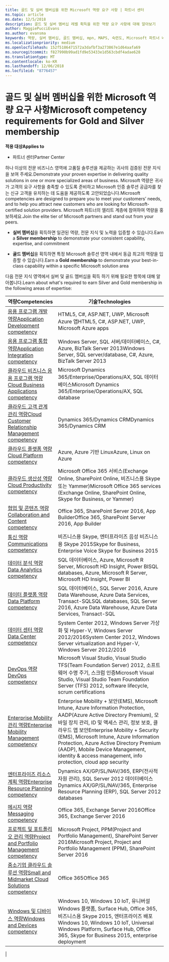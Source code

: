 ```yaml
---
title: 골드 및 실버 멤버십을 위한 Microsoft 역량 요구 사항 | 파트너 센터
ms.topic: article
ms.date: 12/5/2018
description: 골드 및 실버 멤버십 레벨 획득을 위한 역량 요구 사항에 대해 알아보기
author: MaggiePucciEvans
ms.author: evansma
keywords: 역량, 실버 멤버십, 골드 멤버십, mpn, MAPS, 숙련도, Microsoft 파트너 네트워크, 네트워크 멤버십
ms.localizationpriority: medium
ms.openlocfilehash: 152f5186471572a3dafbf3a273867e1d64aafa69
ms.sourcegitcommit: f827990b99ad1fd9e53433e1d563cbdf4adae628
ms.translationtype: MT
ms.contentlocale: ko-KR
ms.lasthandoff: 12/06/2018
ms.locfileid: "8776457"
---
```

# <a name="microsoft-competency-requirements-for-gold-and-silver-membership"></a><span data-ttu-id="091d7-104">골드 및 실버 멤버십을 위한 Microsoft 역량 요구 사항</span><span class="sxs-lookup"><span data-stu-id="091d7-104">Microsoft competency requirements for Gold and Silver membership</span></span>

**<span data-ttu-id="091d7-105">적용 대상</span><span class="sxs-lookup"><span data-stu-id="091d7-105">Applies to</span></span>**

- <span data-ttu-id="091d7-106">파트너 센터</span><span class="sxs-lookup"><span data-stu-id="091d7-106">Partner Center</span></span>

<span data-ttu-id="091d7-107">하나 이상의 전문 비즈니스 영역에 고품질 솔루션을 제공하는 귀사의 검증된 전문 지식을 보여 주세요.</span><span class="sxs-lookup"><span data-stu-id="091d7-107">Demonstrate your proven expertise in delivering quality solutions in one or more specialized areas of business.</span></span> <span data-ttu-id="091d7-108">Microsoft 역량은 귀사가 고객의 요구 사항을 충족할 수 있도록 준비하고 Microsoft 인증 솔루션 공급자를 찾는 신규 고객을 유치하는 데 도움을 제공하도록 고안되었습니다.</span><span class="sxs-lookup"><span data-stu-id="091d7-108">Microsoft competencies are designed to prepare you to meet your customers’ needs, and to help you attract new customers who are looking for Microsoft-certified solution providers.</span></span> <span data-ttu-id="091d7-109">Microsoft 파트너의 엘리트 계층에 참여하여 역량을 홍보하세요.</span><span class="sxs-lookup"><span data-stu-id="091d7-109">Join the elite tier of Microsoft partners and stand out from your peers.</span></span>

- <span data-ttu-id="091d7-110">**실버 멤버십**을 획득하면 일관된 역량, 전문 지식 및 노력을 입증할 수 있습니다.</span><span class="sxs-lookup"><span data-stu-id="091d7-110">Earn a **Silver membership** to demonstrate your consistent capability, expertise, and commitment</span></span>

- <span data-ttu-id="091d7-111">**골드 멤버십**을 획득하면 특정 Microsoft 솔루션 영역 내에서 동급 최고의 역량을 입증할 수 있습니다.</span><span class="sxs-lookup"><span data-stu-id="091d7-111">Earn a **Gold membership** to demonstrate your best-in-class capability within a specific Microsoft solution area</span></span>

<span data-ttu-id="091d7-112">다음 전문 지식 영역에서 실버 및 골드 멤버십을 획득 하기 위해 필요한 항목에 대해 알아봅니다.</span><span class="sxs-lookup"><span data-stu-id="091d7-112">Learn about what's required to earn Silver and Gold membership in the following areas of expertise:</span></span>

<!-- Removed the ISV competency row as per Sarah Hodge on 12/5/18 

[ISV competency](https://partner.microsoft.com/en-us/membership/isv-competency)| Azure, SQL Server 2016,  Dynamics 365, Office 365, Windows Server 2019, System Center 2016|

-->

| <span data-ttu-id="091d7-113">역량</span><span class="sxs-lookup"><span data-stu-id="091d7-113">Competencies</span></span>  | <span data-ttu-id="091d7-114">기술</span><span class="sxs-lookup"><span data-stu-id="091d7-114">Technologies</span></span> |
|   ------------------   |   -------   |
| [<span data-ttu-id="091d7-115">응용 프로그램 개발 역량</span><span class="sxs-lookup"><span data-stu-id="091d7-115">Application Development competency</span></span>](https://partner.microsoft.com/membership/application-development-competency) | <span data-ttu-id="091d7-116">HTML5, C#, ASP.NET, UWP, Microsoft Azure 앱</span><span class="sxs-lookup"><span data-stu-id="091d7-116">HTML5, C#, ASP.NET, UWP, Microsoft Azure apps</span></span> |
| [<span data-ttu-id="091d7-117">응용 프로그램 통합 역량</span><span class="sxs-lookup"><span data-stu-id="091d7-117">Application Integration competency</span></span>](https://partner.microsoft.com/membership/application-integration-competency) | <span data-ttu-id="091d7-118">Windows Server, SQL 서버/데이터베이스, C#, Azure, BizTalk Server 2013</span><span class="sxs-lookup"><span data-stu-id="091d7-118">Windows Server, SQL server/database, C#, Azure, BizTalk Server 2013</span></span>|
| [<span data-ttu-id="091d7-119">클라우드 비즈니스 응용 프로그램 역량</span><span class="sxs-lookup"><span data-stu-id="091d7-119">Cloud Business Applications competency</span></span>](https://partner.microsoft.com/membership/cloud-business-applications-competency)| <span data-ttu-id="091d7-120">Microsoft Dynamics 365/Enterprise/Operations/AX, SQL 데이터베이스</span><span class="sxs-lookup"><span data-stu-id="091d7-120">Microsoft Dynamics 365/Enterprise/Operations/AX, SQL database</span></span> |
| [<span data-ttu-id="091d7-121">클라우드 고객 관계 관리 역량</span><span class="sxs-lookup"><span data-stu-id="091d7-121">Cloud Customer Relationship Management competency</span></span>](https://partner.microsoft.com/membership/cloud-customer-relationship-management-competency)| <span data-ttu-id="091d7-122">Dynamics 365/Dynamics CRM</span><span class="sxs-lookup"><span data-stu-id="091d7-122">Dynamics 365/Dynamics CRM</span></span> |
| [<span data-ttu-id="091d7-123">클라우드 플랫폼 역량</span><span class="sxs-lookup"><span data-stu-id="091d7-123">Cloud Platform competency</span></span>](https://partner.microsoft.com/membership/cloud-platform-competency)| <span data-ttu-id="091d7-124">Azure, Azure 기반 Linux</span><span class="sxs-lookup"><span data-stu-id="091d7-124">Azure, Linux on Azure</span></span> |
| [<span data-ttu-id="091d7-125">클라우드 생산성 역량</span><span class="sxs-lookup"><span data-stu-id="091d7-125">Cloud Productivity competency</span></span>](https://partner.microsoft.com/membership/cloud-productivity-competency)| <span data-ttu-id="091d7-126">Microsoft Office 365 서비스(Exchange Online, SharePoint Online, 비즈니스용 Skype 또는 Yammer)</span><span class="sxs-lookup"><span data-stu-id="091d7-126">Microsoft Office 365 services (Exchange Online, SharePoint Online, Skype for Business, or Yammer)</span></span>|
| [<span data-ttu-id="091d7-127">협업 및 콘텐츠 역량</span><span class="sxs-lookup"><span data-stu-id="091d7-127">Collaboration and Content competency</span></span>](https://partner.microsoft.com/membership/collaboration-and-content-competency)| <span data-ttu-id="091d7-128">Office 365, SharePoint Server 2016, App Builder</span><span class="sxs-lookup"><span data-stu-id="091d7-128">Office 365, SharePoint Server 2016, App Builder</span></span> |
| [<span data-ttu-id="091d7-129">통신 역량</span><span class="sxs-lookup"><span data-stu-id="091d7-129">Communications competency</span></span>](https://partner.microsoft.com/membership/communications-competency)| <span data-ttu-id="091d7-130">비즈니스용 Skype, 엔터프라이즈 음성 비즈니스용 Skype 2015</span><span class="sxs-lookup"><span data-stu-id="091d7-130">Skype for Business, Enterprise Voice Skype for Business 2015</span></span> |
| [<span data-ttu-id="091d7-131">데이터 분석 역량</span><span class="sxs-lookup"><span data-stu-id="091d7-131">Data Analytics competency</span></span>](https://partner.microsoft.com/membership/data-analytics-competency)| <span data-ttu-id="091d7-132">SQL 데이터베이스, Azure, Microsoft R Server, Microsoft HD Insight, Power BI</span><span class="sxs-lookup"><span data-stu-id="091d7-132">SQL databases, Azure, Microsoft R Server, Microsoft HD Insight, Power BI</span></span> |
| [<span data-ttu-id="091d7-133">데이터 플랫폼 역량</span><span class="sxs-lookup"><span data-stu-id="091d7-133">Data Platform competency</span></span>](https://partner.microsoft.com/membership/data-platform-competency)| <span data-ttu-id="091d7-134">SQL 데이터베이스, SQL Server 2016, Azure Data Warehouse, Azure Data Services, Transact-SQL</span><span class="sxs-lookup"><span data-stu-id="091d7-134">SQL databases, SQL Server 2016, Azure Data Warehouse, Azure Data Services, Transact-SQL</span></span> |
| [<span data-ttu-id="091d7-135">데이터 센터 역량</span><span class="sxs-lookup"><span data-stu-id="091d7-135">Data Center competency</span></span>](https://partner.microsoft.com/membership/datacenter-competency)| <span data-ttu-id="091d7-136">System Center 2012, Windows Server 가상화 및 Hyper-V, Windows Server 2012/2016</span><span class="sxs-lookup"><span data-stu-id="091d7-136">System Center 2012, Windows Server virtualization and Hyper-V, Windows Server 2012/2016</span></span> |
| [<span data-ttu-id="091d7-137">DevOps 역량</span><span class="sxs-lookup"><span data-stu-id="091d7-137">DevOps competency</span></span>](https://partner.microsoft.com/membership/devops-competency)| <span data-ttu-id="091d7-138">Microsoft Visual Studio, Visual Studio TFS(Team Foundation Server) 2012, 소프트웨어 수명 주기, 스크럼 인증</span><span class="sxs-lookup"><span data-stu-id="091d7-138">Microsoft Visual Studio, Visual Studio Team Foundation Server (TFS) 2012, software lifecycle, scrum certifications</span></span> |
| [<span data-ttu-id="091d7-139">Enterprise Mobility 관리 역량</span><span class="sxs-lookup"><span data-stu-id="091d7-139">Enterprise Mobility Management competency</span></span>](https://partner.microsoft.com/membership/enterprise-mobility-management-competency)| <span data-ttu-id="091d7-140">Enterprise Mobility + 보안(EMS), Microsoft Intune, Azure Information Protection, AADP(Azure Active Directory Premium), 모바일 장치 관리, ID 및 액세스 관리, 정보 보호, 클라우드 앱 보안</span><span class="sxs-lookup"><span data-stu-id="091d7-140">Enterprise Mobility + Security (EMS), Microsoft Intune, Azure Information Protection, Azure Active Directory Premium (AADP), Mobile Device Management, identity & access management, info protection, cloud app security</span></span> |
| [<span data-ttu-id="091d7-141">엔터프라이즈 리소스 계획 역량</span><span class="sxs-lookup"><span data-stu-id="091d7-141">Enterprise Resource Planning competency</span></span>](https://partner.microsoft.com/membership/enterprise-resource-planning-competency)| <span data-ttu-id="091d7-142">Dynamics AX/GP/SL/NAV/365, ERP(전사적 자원 관리), SQL Server 2012 데이터베이스</span><span class="sxs-lookup"><span data-stu-id="091d7-142">Dynamics AX/GP/SL/NAV/365, Enterprise Resource Planning (ERP), SQL Server 2012 databases</span></span>  |
| [<span data-ttu-id="091d7-143">메시지 역량</span><span class="sxs-lookup"><span data-stu-id="091d7-143">Messaging competency</span></span>](https://partner.microsoft.com/membership/messaging-competency)| <span data-ttu-id="091d7-144">Office 365, Exchange Server 2016</span><span class="sxs-lookup"><span data-stu-id="091d7-144">Office 365, Exchange Server 2016</span></span> |
| [<span data-ttu-id="091d7-145">프로젝트 및 포트폴리오 관리 역량</span><span class="sxs-lookup"><span data-stu-id="091d7-145">Project and Portfolio Management competency</span></span>](https://partner.microsoft.com/membership/project-portfolio-management-competency)| <span data-ttu-id="091d7-146">Microsoft Project, PPM(Project and Portfolio Management), SharePoint Server 2016</span><span class="sxs-lookup"><span data-stu-id="091d7-146">Microsoft Project, Project and Portfolio Management (PPM), SharePoint Server 2016</span></span>|
| [<span data-ttu-id="091d7-147">중소기업 클라우드 솔루션 역량</span><span class="sxs-lookup"><span data-stu-id="091d7-147">Small and Midmarket Cloud Solutions competency</span></span>](https://partner.microsoft.com/membership/small-midmarket-cloud-solutions-competency)| <span data-ttu-id="091d7-148">Office 365</span><span class="sxs-lookup"><span data-stu-id="091d7-148">Office 365</span></span> |
| [<span data-ttu-id="091d7-149">Windows 및 디바이스 역량</span><span class="sxs-lookup"><span data-stu-id="091d7-149">Windows and Devices competency</span></span>](https://partner.microsoft.com/membership/windows-and-devices-competency)| <span data-ttu-id="091d7-150">Windows 10, Windows 10 IoT, 유니버설 Windows 플랫폼, Surface Hub, Office 365, 비즈니스용 Skype 2015, 엔터프라이즈 배포</span><span class="sxs-lookup"><span data-stu-id="091d7-150">Windows 10, Windows 10 IoT, Universal Windows Platform, Surface Hub, Office 365, Skype for Business 2015, enterprise deployment</span></span> |
|
